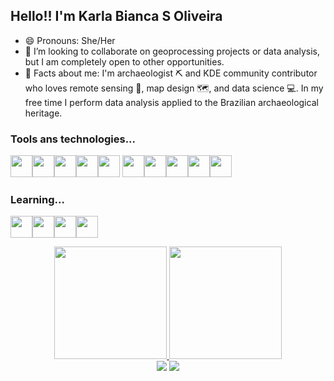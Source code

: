 ## Hello!! I'm Karla Bianca S Oliveira

- 😄 Pronouns: She/Her
- 🔭 I’m looking to collaborate on geoprocessing projects or data analysis, but I am completely open to other opportunities.
- 👀 Facts about me: I'm archaeologist ⛏️ and KDE community contributor who loves remote sensing 📡, map design 🗺️, and data science 💻. In my free time I perform data analysis applied to the Brazilian archaeological heritage.


### Tools ans technologies...
<img src="https://cdn.jsdelivr.net/gh/devicons/devicon/icons/linux/linux-original.svg" width="35" height="35"/><img src="https://cdn.jsdelivr.net/gh/devicons/devicon/icons/markdown/markdown-original.svg" width="35" height="35"/><img src="https://cdn.jsdelivr.net/gh/devicons/devicon/icons/jupyter/jupyter-original-wordmark.svg" width="35" height="35"/><img src="https://cdn.jsdelivr.net/gh/devicons/devicon/icons/python/python-original.svg" width="35" height="35"/><img src="https://cdn.jsdelivr.net/gh/devicons/devicon/icons/pycharm/pycharm-original.svg" width="35" height="35"/> <img src="https://cdn.jsdelivr.net/gh/devicons/devicon/icons/html5/html5-original.svg" width="35" height="35"/><img src="https://cdn.jsdelivr.net/gh/devicons/devicon/icons/css3/css3-original.svg" width="35" height="35"/><img src="https://cdn.jsdelivr.net/gh/devicons/devicon/icons/git/git-original.svg" width="35" height="35"/><img src="https://cdn.jsdelivr.net/gh/devicons/devicon/icons/pandas/pandas-original.svg" width="35" height="35"/><img src="https://cdn.jsdelivr.net/gh/devicons/devicon/icons/numpy/numpy-original.svg" width="35" height="35"/>
          
          
          



### Learning...
<img src="https://cdn.jsdelivr.net/gh/devicons/devicon/icons/tensorflow/tensorflow-original.svg" width="35" height="35"/><img src="https://cdn.jsdelivr.net/gh/devicons/devicon/icons/javascript/javascript-original.svg" width="35" height="35"/><img src="https://cdn.jsdelivr.net/gh/devicons/devicon/icons/postgresql/postgresql-original.svg" width="35" height="35"/><img src="https://cdn.jsdelivr.net/gh/devicons/devicon/icons/django/django-plain.svg" width="35" height="35"/>

          
<div align="center">
<a href="https://github.com/kabianca">
<img height="180em" src="https://github-readme-stats.vercel.app/api/top-langs/?username=kabianca&layout=compact&langs_count=7&theme=aura"/>
<img height="180em" src="https://github-readme-stats.vercel.app/api?username=kabianca&show_icons=true&theme=aura&include_all_commits=true&count_private=true"/>
</div>


<div align="center"> 
  <a href = "mailto:kbiancasol@gmail.com"><img src="https://img.shields.io/badge/Gmail-D14836?style=for-the-badge&logo=gmail&logoColor=white" target="_blank"></a>
  <a href="https://www.linkedin.com/in/karlabiancasol/" target="_blank"><img src="https://img.shields.io/badge/-LinkedIn-%230077B5?style=for-the-badge&logo=linkedin&logoColor=white" target="_blank"></a> 
</div>

<!---
kabianca/kabianca is a ✨ special ✨ repository because its `README.md` (this file) appears on your GitHub profile.
You can click the Preview link to take a look at your changes.
--->
